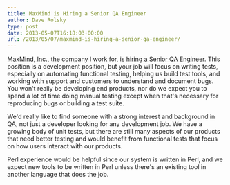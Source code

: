 ```yaml
---
title: MaxMind is Hiring a Senior QA Engineer
author: Dave Rolsky
type: post
date: 2013-05-07T16:18:03+00:00
url: /2013/05/07/maxmind-is-hiring-a-senior-qa-engineer/
---
```


[MaxMind, Inc.][1], the company I work for, is [hiring a Senior QA Engineer][2]. This position is a
development position, but your job will focus on writing tests, especially on automating functional
testing, helping us build test tools, and working with support and customers to understand and
document bugs. You won't really be developing end products, nor do we expect you to spend a lot of
time doing manual testing except when that's necessary for reproducing bugs or building a test
suite.

We'd really like to find someone with a strong interest and background in QA, not just a developer
looking for any development job. We have a growing body of unit tests, but there are still many
aspects of our products that need better testing and would benefit from functional tests that focus
on how users interact with our products.

Perl experience would be helpful since our system is written in Perl, and we expect new tools to be
written in Perl unless there's an existing tool in another language that does the job.

[1]: http://www.maxmind.com
[2]: /senior-qa-engineer-at-a-small-profitable-web-services-company-telecommute/

